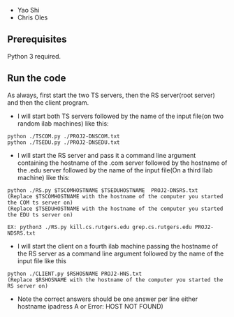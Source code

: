 * Yao Shi
* Chris Oles

## Prerequisites
Python 3 required.

## Run the code

As always, first start the two TS servers, then the RS server(root server) and then the client program.

* I will start both TS servers followed by the name of the input file(on two random ilab machines)
like this:
```
python ./TSCOM.py ./PROJ2-DNSCOM.txt
python ./TSEDU.py ./PROJ2-DNSEDU.txt
```

* I will start the RS server and pass it a command line argument containing the hostname of the .com server followed by the hostname of the .edu server  followed by the name of the input file(On a third Ilab machine)
like this:
```
python ./RS.py $TSCOMHOSTNAME $TSEDUHOSTNAME  PROJ2-DNSRS.txt
(Replace $TSCOMHOSTNAME with the hostname of the computer you started the COM ts server on)
(Replace $TSEDUHOSTNAME with the hostname of the computer you started the EDU ts server on)

EX: python3 ./RS.py kill.cs.rutgers.edu grep.cs.rutgers.edu PROJ2-NDSRS.txt
```

* I will start the client on a fourth ilab machine passing the hostname of the RS server as a command line argument followed by the name of the input file
like this
```
python ./CLIENT.py $RSHOSNAME PROJ2-HNS.txt
(Replace $RSHOSNAME with the hostname of the computer you started the RS server on)
```

* Note the correct answers should be one answer per line  either hostname ipadress A or Error: HOST NOT FOUND)
